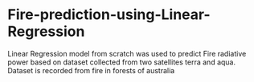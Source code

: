 # Fire-prediction-using-Linear-Regression
Linear Regression model from scratch was used to predict Fire radiative power based on dataset collected from two satellites
terra and aqua. Dataset is recorded from fire in forests of australia
